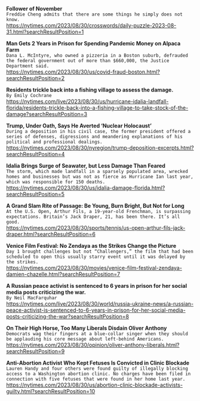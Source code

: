 **Follower of November**\
`Freddie Cheng admits that there are some things he simply does not know.`\
https://nytimes.com/2023/08/30/crosswords/daily-puzzle-2023-08-31.html?searchResultPosition=1

**Man Gets 2 Years in Prison for Spending Pandemic Money on Alpaca Farm**\
`Dana L. McIntyre, who owned a pizzeria in a Boston suburb, defrauded the federal government out of more than $660,000, the Justice Department said.`\
https://nytimes.com/2023/08/30/us/covid-fraud-boston.html?searchResultPosition=2

**Residents trickle back into a fishing village to assess the damage.**\
`By Emily Cochrane`\
https://nytimes.com/live/2023/08/30/us/hurricane-idalia-landfall-florida/residents-trickle-back-into-a-fishing-village-to-take-stock-of-the-damage?searchResultPosition=3

**Trump, Under Oath, Says He Averted ‘Nuclear Holocaust’**\
`During a deposition in his civil case, the former president offered a series of defenses, digressions and meandering explanations of his political and professional dealings.`\
https://nytimes.com/2023/08/30/nyregion/trump-deposition-excerpts.html?searchResultPosition=4

**Idalia Brings Surge of Seawater, but Less Damage Than Feared**\
`The storm, which made landfall in a sparsely populated area, wrecked homes and businesses but was not as fierce as Hurricane Ian last year, which was responsible for 150 deaths.`\
https://nytimes.com/2023/08/30/us/idalia-damage-florida.html?searchResultPosition=5

**A Grand Slam Rite of Passage: Be Young, Burn Bright, But Not for Long**\
`At the U.S. Open, Arthur Fils, a 19-year-old Frenchman, is surpassing expectations. Britain’s Jack Draper, 21, has been there. It’s all good.`\
https://nytimes.com/2023/08/30/sports/tennis/us-open-arthur-fils-jack-draper.html?searchResultPosition=6

**Venice Film Festival: No Zendaya as the Strikes Change the Picture**\
`Day 1 brought challenges but not “Challengers,” the film that had been scheduled to open this usually starry event until it was delayed by the strikes.`\
https://nytimes.com/2023/08/30/movies/venice-film-festival-zendaya-damien-chazelle.html?searchResultPosition=7

**A Russian peace activist is sentenced to 6 years in prison for her social media posts criticizing the war.**\
`By Neil MacFarquhar`\
https://nytimes.com/live/2023/08/30/world/russia-ukraine-news/a-russian-peace-activist-is-sentenced-to-6-years-in-prison-for-her-social-media-posts-criticizing-the-war?searchResultPosition=8

**On Their High Horse, Too Many Liberals Disdain Oliver Anthony**\
`Democrats wag their fingers at a blue-collar singer when they should be applauding his core message about left-behind Americans.`\
https://nytimes.com/2023/08/30/opinion/oliver-anthony-liberals.html?searchResultPosition=9

**Anti-Abortion Activist Who Kept Fetuses Is Convicted in Clinic Blockade**\
`Lauren Handy and four others were found guilty of illegally blocking access to a Washington abortion clinic. No charges have been filed in connection with five fetuses that were found in her home last year.`\
https://nytimes.com/2023/08/30/us/abortion-clinic-blockade-activists-guilty.html?searchResultPosition=10

